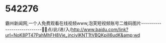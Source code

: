 # 542276
霸州新闻网,一个人免费观看在线视频www,泡芙短视频账号二维码图片----------------------------🧡🧡点/此/进/入/http://www.baidu.com/link?url=NoK8PT47PahMhFH8Vie_jnciyIKNTTtVBQKpill6udK&amp;wd
